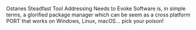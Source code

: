Ostanes Steadfast Tool Addressing Needs to Evoke Software is, in simple terms, a glorified package manager which can be seem as a cross platform PORT that works on Windows, Linux, macOS... pick your poison!